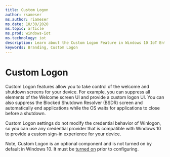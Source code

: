 ```yaml
---
title: Custom Logon
author: rsameser
ms.author: riameser
ms.date: 10/30/2020
ms.topic: article
ms.prod: windows-iot
ms.technology: iot
description: Learn about the Custom Logon Feature in Windows 10 IoT Enterprise.
keywords: Branding, Custom Logon
---
```


# Custom Logon
Custom Logon features allow you to take control of the welcome and shutdown screens for your device. For example, you can suppress all elements of the Welcome screen UI and provide a custom logon UI. You can also suppress the Blocked Shutdown Resolver (BSDR) screen and automatically end applications while the OS waits for applications to close before a shutdown.

Custom Logon settings do not modify the credential behavior of Winlogon, so you can use any credential provider that is compatible with Windows 10 to provide a custom sign-in experience for your device.

Note, Custom Logon is an optional component and is not turned on by default in Windows 10. It must be [turned on](https://docs.microsoft.com/windows-hardware/customize/enterprise/custom-logon#turn-on-custom-logon) prior to configuring.
